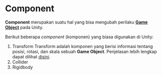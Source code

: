 # Component
**Component** merupakan suatu hal yang bisa mengubah perilaku [**Game Object**](https://github.com/XnoahR/ITClubGameDev/UnityMaterial/Game%20Object.md) pada Unity.

Berikut beberapa *component* (komponen) yang biasa digunakan di Unity:
  1. Transform
        Transform adalah komponen yang berisi informasi tentang posisi, rotasi, dan skala sebuah **Game Object**.
        Penjelasan lebih lengkap dapat dilihat [disini](https://github.com/XnoahR/ITClubGameDev/UnityMaterial/Transform.md).
  2. Collider
  3. Rigidbody
